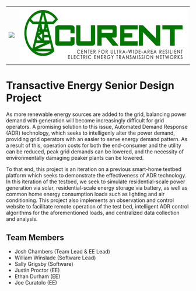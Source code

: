 <div align='center'>
  <table cellspacing='0' cellpadding='0'>
    <tr>
      <td>
        <img src='https://brand.utk.edu/wp-content/themes/ut-thehill/images/interface/logo-left.svg' height='100px' />
      </td>
      <td>
        <img src='static/CURENT_Logo_Banner.png' height='150px' />
      </td>
    </tr>  
  </table>
</div>

# Transactive Energy Senior Design Project
As more renewable energy sources are added to the grid, balancing power demand with generation will become increasingly difficult for grid operators. A promising solution to this issue, Automated Demand Response (ADR) technology, which seeks to intelligenly alter the power demand, providing grid operators with an easier to serve energy demand pattern. As a result of this, operation costs for both the end-consumer and the utility can be reduced, peak grid demands can be lowered, and the necessity of environmentally damaging peaker plants can be lowered. 

To that end, this project is an iteration on a previous smart-home testbed platform which seeks to demonstrate the effectiveness of ADR technology. In this iteration of the testbed, we seek to simulate residential-scale power generation via solar, residential-scale energy storage via battery, as well as common home energy consumption loads such as lighting and air conditioning. This project also implements an observation and control website to facilitate remote operation of the test bed, intelligent ADR control algorithms for the aforementioned loads, and centralized data collection and analysis.

## Team Members
- Josh Chambers (Team Lead & EE Lead)
- William Winslade (Software Lead)
- Sally Grigsby (Software)
- Justin Proctor (EE)
- Ethan Durham (EE)
- Joe Curatolo (EE)
